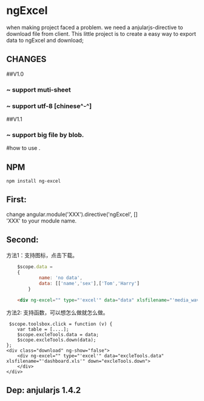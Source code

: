 # ngExcel
when making project faced a problem.
we need a anjularjs-directive to download file from client.
This little project is to create a easy way to export data to ngExcel and download;

## CHANGES
##V1.0
### ~ support muti-sheet
### ~ support utf-8 [chinese^-^]
##V1.1
### ~ support big file by blob.

#how to use .

## NPM
    npm install ng-excel
## First:  
change
	angular.module('XXX').directive('ngExcel', []  
'XXX' to your module name.
		
## Second: 
方法1：支持图标，点击下载。
```js
	$scope.data = 
	{
        	name: 'no data',
        	data: [['name','sex'],['Tom','Harry']
        }
```
```html
	<div ng-excel="" type="'excel'" data="data" xlsfilename="'media_wave_data.xls'" >
```
方法2: 支持函数，可以想怎么做就怎么做。
```
 $scope.toolsbox.click = function (v) {
    var table = [....];
    $scope.excleTools.data = data;
    $scope.excleTools.down(data);
};             
<div class="download" ng-show="false">
    <div ng-excel="" type="'excel'" data="excleTools.data" xlsfilename="'dashboard.xls'" down="excleTools.down">
    </div>
</div>               
```               
## Dep: anjularjs 1.4.2
